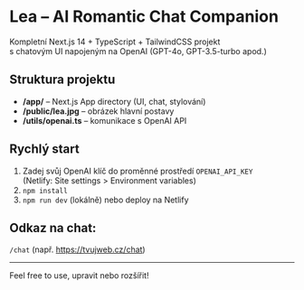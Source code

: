 # Lea – AI Romantic Chat Companion

Kompletní Next.js 14 + TypeScript + TailwindCSS projekt  
s chatovým UI napojeným na OpenAI (GPT-4o, GPT-3.5-turbo apod.)

## Struktura projektu
- **/app/** – Next.js App directory (UI, chat, stylování)
- **/public/lea.jpg** – obrázek hlavní postavy
- **/utils/openai.ts** – komunikace s OpenAI API

## Rychlý start
1. Zadej svůj OpenAI klíč do proměnné prostředí `OPENAI_API_KEY`  
   (Netlify: Site settings > Environment variables)
2. `npm install`
3. `npm run dev` (lokálně) nebo deploy na Netlify

## Odkaz na chat:  
`/chat` (např. https://tvujweb.cz/chat)

---

Feel free to use, upravit nebo rozšířit!
